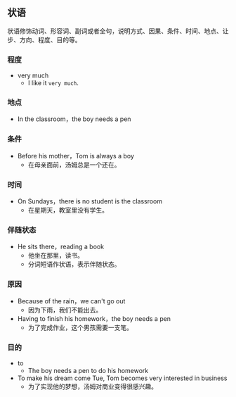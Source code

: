 
## 状语

状语修饰动词、形容词、副词或者全句，说明方式、因果、条件、时间、地点、让步、方向、程度、目的等。


### 程度

- very much
  - I like it `very much`.

### 地点
- In the classroom，the boy needs a pen

### 条件

- Before his mother，Tom is always a boy
  - 在母亲面前，汤姆总是一个还在。

### 时间

- On Sundays，there is no student is the classroom
  - 在星期天，教室里没有学生。

### 伴随状态

- He sits there，reading a book
  - 他坐在那里，读书。
  - 分词短语作状语，表示伴随状态。

### 原因

- Because of the rain，we can't go out
  - 因为下雨，我们不能出去。
- Having to finish his homework，the boy needs a pen
  - 为了完成作业，这个男孩需要一支笔。

### 目的

- to
    - The boy needs a pen to do his homework
- To make his dream come Tue, Tom becomes very interested in business
  - 为了实现他的梦想，汤姆对商业变得很感兴趣。